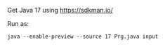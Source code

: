 Get Java 17 using https://sdkman.io/

Run as:
```
java --enable-preview --source 17 Prg.java input
```
